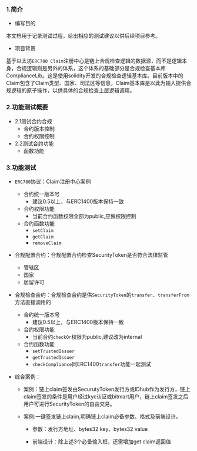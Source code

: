 ### 1.简介

* 编写目的

本文档用于记录测试过程，给出相应的测试建议以供后续项目参考。

* 项目背景

基于以太坊`ERC780 Claim`注册中心是链上合规检查逻辑的数据源，而不是逻辑本身，合规逻辑则是另外的体系，这个体系的基础部分是合规检查基本库ComplianceLib。这是使用solidity开发的合规检查逻辑基本库。目前版本中的Claim包含了Claim类型、国家、司法区等信息，Claim基本库是以此为输入提供合规逻辑的原子操作，以供具体的合规检查上层逻辑调用。

### 2.功能测试概要

* 2.1测试合约合规
  * 合约版本控制
  * 合约权限控制
* 2.2测试合约功能
  * 函数功能

### 3.功能测试

* `ERC780`协议：Claim注册中心案例
  * 合约统一版本号
    * 建议0.5以上，与ERC1400版本保持一致
  * 合约权限功能
    * 当前合约函数权限全部为public,应做权限控制
  * 合约函数功能
    * `setClaim`
    * `getClaim`
    * `removeClaim`
* 合规配置合约：合规配置合约检查SecurityToken是否符合法律监管
  * 管辖区
  * 国家
  * 居留许可

* 合规检查合约：合规检查合约是供`SecurityToken`的`transfer`、`transferFrom`方法直接调用的

  * 合约统一版本号
    * 建议0.5以上，与ERC1400版本保持一致
  * 合约权限功能
    * 当前合约`checkOr`权限为public,建议改为internal
  * 合约函数功能
    * `setTrustedIssuer`
    * `getTrustedIssuer`
    * `checkCompliance`同ERC1400`transfer`功能一起测试

* 综合案例：

  * 案例：链上claim签发由SecurutyToken发行方或IDhub作为发行方，链上claim签发的条件是用户经过kyc认证或bitmart用户，链上claim签发之后用户可进行SecurityToken的自由交易。

  * 案例:一键签发链上claim,明确链上claim必备参数、格式及前端设计。

    - 参数：发行方地址、bytes32 key、bytes32 value

    - 前端设计：除上述3个必备输入框，还需增加get claim返回值

    

